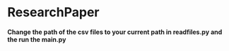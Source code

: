 # ResearchPaper
<b> Change the path of the csv files to your current path in readfiles.py and the run the main.py</b>
